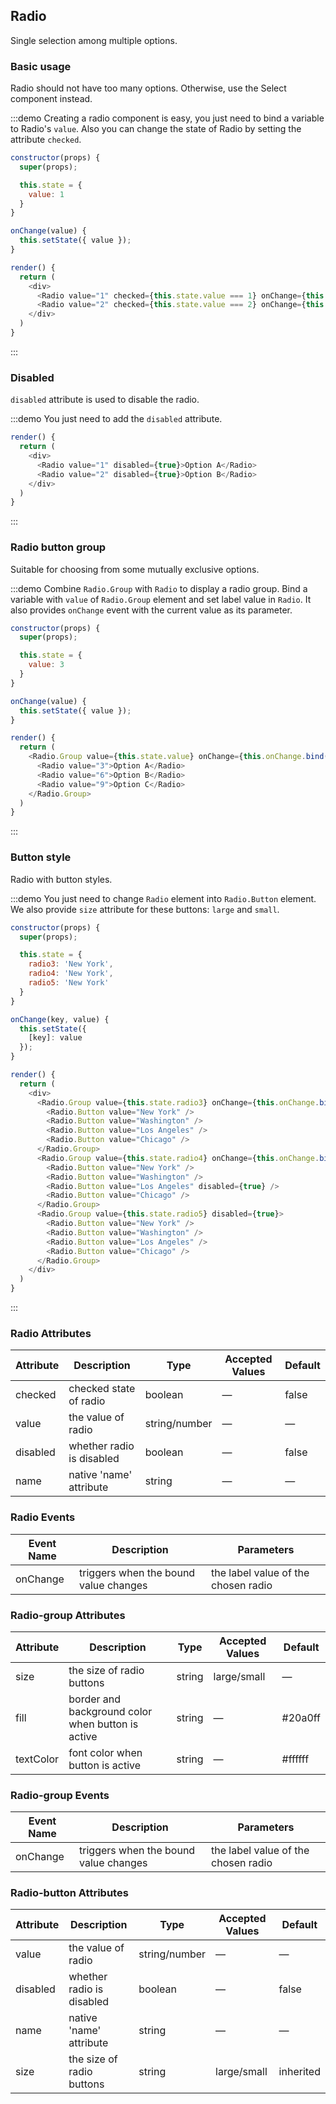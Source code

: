 ## Radio

Single selection among multiple options.

### Basic usage

Radio should not have too many options. Otherwise, use the Select component instead.

:::demo Creating a radio component is easy, you just need to bind a variable to Radio's `value`. Also you can change the state of Radio by setting the attribute `checked`.
```js
constructor(props) {
  super(props);

  this.state = {
    value: 1
  }
}

onChange(value) {
  this.setState({ value });
}

render() {
  return (
    <div>
      <Radio value="1" checked={this.state.value === 1} onChange={this.onChange.bind(this)}>Option A</Radio>
      <Radio value="2" checked={this.state.value === 2} onChange={this.onChange.bind(this)}>Option B</Radio>
    </div>
  )
}
```
:::

### Disabled

`disabled` attribute is used to disable the radio.

:::demo You just need to add the `disabled` attribute.
```js
render() {
  return (
    <div>
      <Radio value="1" disabled={true}>Option A</Radio>
      <Radio value="2" disabled={true}>Option B</Radio>
    </div>
  )
}
```
:::

### Radio button group

Suitable for choosing from some mutually exclusive options.

:::demo Combine `Radio.Group` with `Radio` to display a radio group. Bind a variable with `value` of `Radio.Group` element and set label value in `Radio`. It also provides `onChange` event with the current value as its parameter.

```js
constructor(props) {
  super(props);

  this.state = {
    value: 3
  }
}

onChange(value) {
  this.setState({ value });
}

render() {
  return (
    <Radio.Group value={this.state.value} onChange={this.onChange.bind(this)}>
      <Radio value="3">Option A</Radio>
      <Radio value="6">Option B</Radio>
      <Radio value="9">Option C</Radio>
    </Radio.Group>
  )
}
```
:::

### Button style

Radio with button styles.

:::demo You just need to change `Radio` element into `Radio.Button` element. We also provide `size` attribute for these buttons: `large` and `small`.
```js
constructor(props) {
  super(props);

  this.state = {
    radio3: 'New York',
    radio4: 'New York',
    radio5: 'New York'
  }
}

onChange(key, value) {
  this.setState({
    [key]: value
  });
}

render() {
  return (
    <div>
      <Radio.Group value={this.state.radio3} onChange={this.onChange.bind(this, 'radio3')}>
        <Radio.Button value="New York" />
        <Radio.Button value="Washington" />
        <Radio.Button value="Los Angeles" />
        <Radio.Button value="Chicago" />
      </Radio.Group>
      <Radio.Group value={this.state.radio4} onChange={this.onChange.bind(this, 'radio4')}>
        <Radio.Button value="New York" />
        <Radio.Button value="Washington" />
        <Radio.Button value="Los Angeles" disabled={true} />
        <Radio.Button value="Chicago" />
      </Radio.Group>
      <Radio.Group value={this.state.radio5} disabled={true}>
        <Radio.Button value="New York" />
        <Radio.Button value="Washington" />
        <Radio.Button value="Los Angeles" />
        <Radio.Button value="Chicago" />
      </Radio.Group>
    </div>
  )
}
```
:::

### Radio Attributes

 Attribute      | Description          | Type      | Accepted Values       | Default
---- | ---- | ---- | ---- | ----
checked | checked state of radio | boolean | — | false
value | the value of radio | string/number | — | —
disabled | whether radio is disabled | boolean | — | false
name | native 'name' attribute | string    |      —         |     —

### Radio Events

Event Name | Description | Parameters |
--- | --- | ---
onChange | triggers when the bound value changes | the label value of the chosen radio

### Radio-group Attributes

 Attribute      | Description          | Type      | Accepted Values       | Default
---- | ---- | ---- | ---- | ----
size | the size of radio buttons | string | large/small | —
fill  | border and background color when button is active | string   | — | #20a0ff   |
textColor | font color when button is active | string   | — | #ffffff   |

### Radio-group Events

| Event Name | Description | Parameters |
--- | --- | ---
onChange | triggers when the bound value changes | the label value of the chosen radio

### Radio-button Attributes

 Attribute      | Description          | Type      | Accepted Values       | Default
---- | ---- | ---- | ---- | ----
value | the value of radio | string/number | — | —
disabled | whether radio is disabled | boolean | — | false
name | native 'name' attribute | string | — | —
size | the size of radio buttons | string | large/small | inherited

